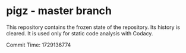 # pigz - master branch

This repository contains the frozen state of the repository.
Its history is cleared. It is used only for static code
analysis with Codacy.

Commit Time: 1729136774